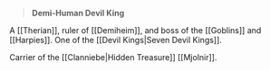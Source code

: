 >**Demi-Human Devil King**

A [[Therian]], ruler of [[Demiheim]], and boss of the [[Goblins]] and [[Harpies]]. One of the [[Devil Kings|Seven Devil Kings]].

Carrier of the [[Clanniebe|Hidden Treasure]] [[Mjolnir]].
